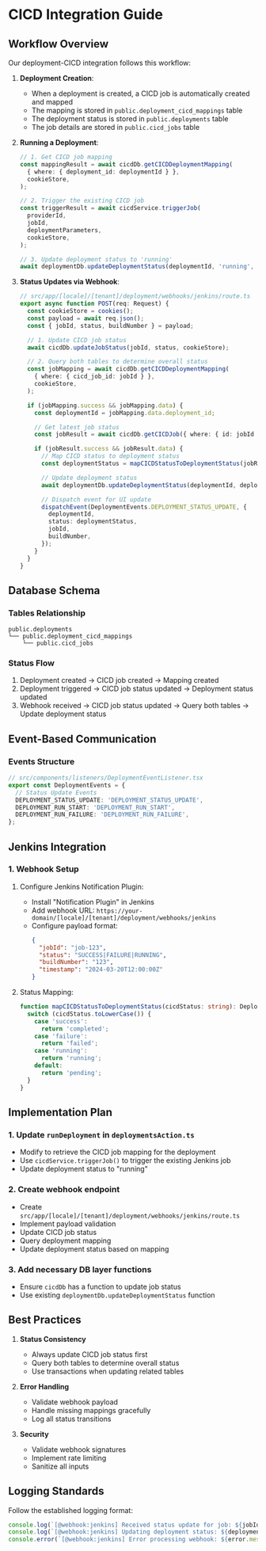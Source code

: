 # CICD Integration Guide

## Workflow Overview

Our deployment-CICD integration follows this workflow:

1. **Deployment Creation**:

   - When a deployment is created, a CICD job is automatically created and mapped
   - The mapping is stored in `public.deployment_cicd_mappings` table
   - The deployment status is stored in `public.deployments` table
   - The job details are stored in `public.cicd_jobs` table

2. **Running a Deployment**:

   ```typescript
   // 1. Get CICD job mapping
   const mappingResult = await cicdDb.getCICDDeploymentMapping(
     { where: { deployment_id: deploymentId } },
     cookieStore,
   );

   // 2. Trigger the existing CICD job
   const triggerResult = await cicdService.triggerJob(
     providerId,
     jobId,
     deploymentParameters,
     cookieStore,
   );

   // 3. Update deployment status to 'running'
   await deploymentDb.updateDeploymentStatus(deploymentId, 'running', cookieStore);
   ```

3. **Status Updates via Webhook**:

   ```typescript
   // src/app/[locale]/[tenant]/deployment/webhooks/jenkins/route.ts
   export async function POST(req: Request) {
     const cookieStore = cookies();
     const payload = await req.json();
     const { jobId, status, buildNumber } = payload;

     // 1. Update CICD job status
     await cicdDb.updateJobStatus(jobId, status, cookieStore);

     // 2. Query both tables to determine overall status
     const jobMapping = await cicdDb.getCICDDeploymentMapping(
       { where: { cicd_job_id: jobId } },
       cookieStore,
     );

     if (jobMapping.success && jobMapping.data) {
       const deploymentId = jobMapping.data.deployment_id;

       // Get latest job status
       const jobResult = await cicdDb.getCICDJob({ where: { id: jobId } }, cookieStore);

       if (jobResult.success && jobResult.data) {
         // Map CICD status to deployment status
         const deploymentStatus = mapCICDStatusToDeploymentStatus(jobResult.data.status);

         // Update deployment status
         await deploymentDb.updateDeploymentStatus(deploymentId, deploymentStatus, cookieStore);

         // Dispatch event for UI update
         dispatchEvent(DeploymentEvents.DEPLOYMENT_STATUS_UPDATE, {
           deploymentId,
           status: deploymentStatus,
           jobId,
           buildNumber,
         });
       }
     }
   }
   ```

## Database Schema

### Tables Relationship

```
public.deployments
└── public.deployment_cicd_mappings
    └── public.cicd_jobs
```

### Status Flow

1. Deployment created → CICD job created → Mapping created
2. Deployment triggered → CICD job status updated → Deployment status updated
3. Webhook received → CICD job status updated → Query both tables → Update deployment status

## Event-Based Communication

### Events Structure

```typescript
// src/components/listeners/DeploymentEventListener.tsx
export const DeploymentEvents = {
  // Status Update Events
  DEPLOYMENT_STATUS_UPDATE: 'DEPLOYMENT_STATUS_UPDATE',
  DEPLOYMENT_RUN_START: 'DEPLOYMENT_RUN_START',
  DEPLOYMENT_RUN_FAILURE: 'DEPLOYMENT_RUN_FAILURE',
};
```

## Jenkins Integration

### 1. Webhook Setup

1. Configure Jenkins Notification Plugin:

   - Install "Notification Plugin" in Jenkins
   - Add webhook URL: `https://your-domain/[locale]/[tenant]/deployment/webhooks/jenkins`
   - Configure payload format:
     ```json
     {
       "jobId": "job-123",
       "status": "SUCCESS|FAILURE|RUNNING",
       "buildNumber": "123",
       "timestamp": "2024-03-20T12:00:00Z"
     }
     ```

2. Status Mapping:
   ```typescript
   function mapCICDStatusToDeploymentStatus(cicdStatus: string): DeploymentStatus {
     switch (cicdStatus.toLowerCase()) {
       case 'success':
         return 'completed';
       case 'failure':
         return 'failed';
       case 'running':
         return 'running';
       default:
         return 'pending';
     }
   }
   ```

## Implementation Plan

### 1. Update `runDeployment` in `deploymentsAction.ts`

- Modify to retrieve the CICD job mapping for the deployment
- Use `cicdService.triggerJob()` to trigger the existing Jenkins job
- Update deployment status to "running"

### 2. Create webhook endpoint

- Create `src/app/[locale]/[tenant]/deployment/webhooks/jenkins/route.ts`
- Implement payload validation
- Update CICD job status
- Query deployment mapping
- Update deployment status based on mapping

### 3. Add necessary DB layer functions

- Ensure `cicdDb` has a function to update job status
- Use existing `deploymentDb.updateDeploymentStatus` function

## Best Practices

1. **Status Consistency**

   - Always update CICD job status first
   - Query both tables to determine overall status
   - Use transactions when updating related tables

2. **Error Handling**

   - Validate webhook payload
   - Handle missing mappings gracefully
   - Log all status transitions

3. **Security**
   - Validate webhook signatures
   - Implement rate limiting
   - Sanitize all inputs

## Logging Standards

Follow the established logging format:

```typescript
console.log(`[@webhook:jenkins] Received status update for job: ${jobId}`);
console.log(`[@webhook:jenkins] Updating deployment status: ${deploymentId} -> ${status}`);
console.error(`[@webhook:jenkins] Error processing webhook: ${error.message}`);
```
